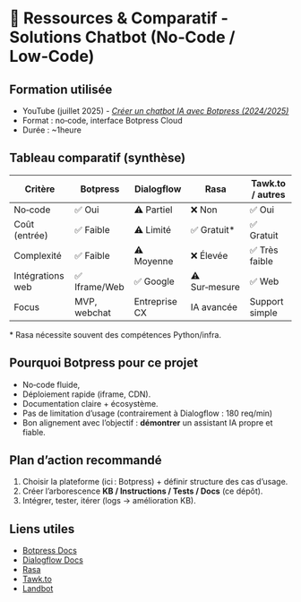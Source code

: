 # 📑 Ressources & Comparatif - Solutions Chatbot (No‑Code / Low‑Code)

## Formation utilisée
- YouTube (juillet 2025) - *[Créer un chatbot IA avec Botpress (2024/2025)](https://www.youtube.com/watch?v=nDdDs-z5HxU)*  
- Format : no‑code, interface Botpress Cloud
- Durée : ~1heure

## Tableau comparatif (synthèse)
| Critère            | Botpress        | Dialogflow     | Rasa          | Tawk.to / autres |
|--------------------|-----------------|----------------|---------------|------------------|
| No‑code            | ✅ Oui          | ⚠️ Partiel     | ❌ Non        | ✅ Oui           |
| Coût (entrée)      | ✅ Faible       | ⚠️ Limité      | ✅ Gratuit*   | ✅ Gratuit       |
| Complexité         | ✅ Faible       | ⚠️ Moyenne     | ❌ Élevée     | ✅ Très faible   |
| Intégrations web   | ✅ Iframe/Web   | ✅ Google      | ⚠️ Sur‑mesure | ✅ Web           |
| Focus              | MVP, webchat    | Entreprise CX  | IA avancée    | Support simple   |

\* Rasa nécessite souvent des compétences Python/infra.

## Pourquoi Botpress pour ce projet
- No‑code fluide, 
- Déploiement rapide (iframe, CDN).  
- Documentation claire + écosystème.
- Pas de limitation d’usage (contrairement à Dialogflow : 180 req/min)
- Bon alignement avec l’objectif : **démontrer** un assistant IA propre et fiable.

## Plan d’action recommandé
1. Choisir la plateforme (ici : Botpress) + définir structure des cas d’usage.  
2. Créer l’arborescence **KB / Instructions / Tests / Docs** (ce dépôt).  
3. Intégrer, tester, itérer (logs → amélioration KB).

## Liens utiles
- [Botpress Docs](https://botpress.com/docs/)
- [Dialogflow Docs](https://cloud.google.com/dialogflow/docs)
- [Rasa](https://rasa.com/)
- [Tawk.to](https://www.tawk.to/)
- [Landbot](https://landbot.io/)
